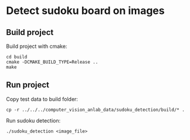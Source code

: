 # Detect sudoku board on images

## Build project
Build project with cmake:
```
cd build
cmake -DCMAKE_BUILD_TYPE=Release ..
make
```

## Run project
Copy test data to build folder:
```
cp -r ../../../computer_vision_anlab_data/sudoku_detection/build/* .
```

Run sudoku detection:
```
./sudoku_detection <image_file>
```
